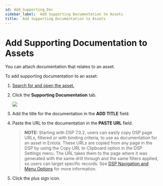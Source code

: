 ```yaml
---
id: Add_Supporting_Doc
sidebar_label:  Add Supporting Documentation to Assets
title:  Add Supporting Documentation to Assets
---
```


# Add Supporting Documentation to Assets

You can attach documentation that relates to an asset.

To add supporting documentation to an asset:

1.  [Search for and open the asset.](Enhanced_Search.md)

2.  Click the **Supporting Documentation** tab.
    
    ![](Resources/Images/supporting_doc.png)

3.  Add the title for the documentation in the **ADD TITLE** field.

4.  Paste the URL to the documentation in the **PASTE URL** field.
    
    >**NOTE:** Starting with DSP 7.0.2, users can easily copy DSP page
    URLs, filtered or with binding criteria, to use as documentation for
    an asset in Entota. These URLs are copied from any page in the DSP
    by using the Copy URL to Clipboard option in the DSP Settings menu.
    The URL takes them to the page where it was generated with the same
    drill through and the same filters applied, so users can target
    specific records. See [DSP Navigation and Menu
    Options](https://dsphelp.boaweb.com/702/general/DSP_Navigation.md)
    for more information.

5.  Click the plus sign icon.
